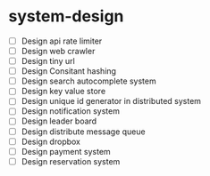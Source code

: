# system-design

- [ ] Design api rate limiter
- [ ] Design web crawler
- [ ] Design tiny url
- [ ] Design Consitant hashing
- [ ] Design search autocomplete system
- [ ] Design key value store
- [ ] Design unique id generator in distributed system
- [ ] Design notification system
- [ ] Design leader board
- [ ] Design distribute message queue
- [ ] Design dropbox
- [ ] Design payment system
- [ ] Design reservation system
